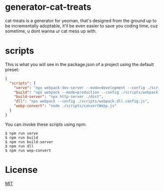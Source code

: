 # generator-cat-treats

cat-treats is a generator for yeoman, that's designed from the ground up to be incrementally adoptable, it'll be even easier to save you coding time, cuz sometime, u dont wanna ur cat mess up with.

# scripts

This is what you will see in the package.json of a project using the default preset:

```json
{
  "scripts": {
    "serve": "npx webpack-dev-server --mode=development --config ./scripts/webpack.dev.js",
    "build": "npx webpack --mode=production --config ./scripts/webpack.prod.js",
    "build-server": "npx http-server ./dist",
    "dll": "npx webpack --config ./scripts/webpack.dll.config.js",
    "webp-convert": "node ./scripts/convertWebp.js"
  }
}
```

You can invoke these scripts using npm:

```shell script
$ npm run serve
$ npm run build
$ npm run build-server
$ npm run dll
$ npm run wep-convert
```

# License

[MIT](https://github.com/carl-jin/generator-cat-treats/blob/master/LICENSE)

